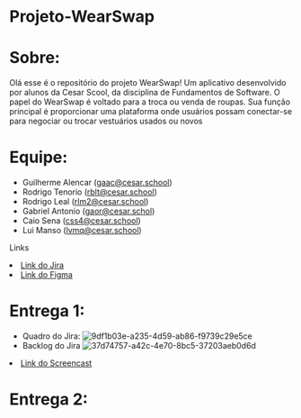 # Projeto-WearSwap
# Sobre:
Olá esse é o repositório do projeto WearSwap! Um aplicativo desenvolvido por alunos da Cesar Scool, da disciplina de Fundamentos de Software. O papel do WearSwap é voltado para a troca ou venda de roupas. Sua função principal é proporcionar uma plataforma onde usuários possam conectar-se para negociar ou trocar vestuários usados ou novos
# Equipe:
* Guilherme Alencar (gaac@cesar.school)
* Rodrigo Tenorio (rblt@cesar.school)
* Rodrigo Leal (rlm2@cesar.school)
* Gabriel Antonio (gaor@cesar.schol)
* Caio Sena (css4@cesar.school)
* Lui Manso (lvmq@cesar.school)
<p>Links </p>
    <li>
    <a  href="https://wearswap.atlassian.net/jira/software/projects/KAN/boards/1"
      >Link do Jira</a
    >
        <li>
    <a  href="https://www.figma.com/file/sGaIQxFZZLGjDgX7vIfEG0/WearSwap?type=design&node-id=0-1&mode=design&t=KvK6inAtdmDSNPXU-0"
      >Link do Figma</a
    >
  </li>

# **Entrega 1:**

* Quadro do Jira:
![9df1b03e-a235-4d59-ab86-f9739c29e5ce](https://github.com/gantonioo003/Projeto-WearSwap/assets/163006803/c2600b9e-9a00-4bd8-988b-bba999933868)
* Backlog do Jira
![37d74757-a42c-4e70-8bc5-37203aeb0d6d](https://github.com/gantonioo003/Projeto-WearSwap/assets/163006803/cd333e1c-1937-43d4-baa4-d59efa566769)

 <li>
    <a  href="https://youtu.be/JXN06530_D4?feature=shared"
      >Link do Screencast</a
    >

# **Entrega 2:**

